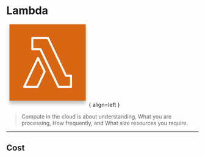 # Lambda

![lambda](AWS-Lambda_light-bg.svg){ align=left  }
> Compute in the cloud is about understanding, What you are processing, How frequently, and What size resources you require. 

---

## Cost